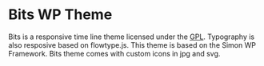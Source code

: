 Bits WP Theme
==================

Bits is a responsive time line theme licensed under the <a href="http://www.opensource.org/licenses/gpl-license.php">GPL</a>. Typography is also resposive based on flowtype.js. This theme is based on the Simon WP Framework. Bits theme comes with custom icons in jpg and svg.